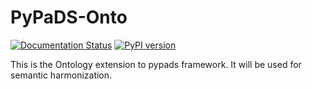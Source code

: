# PyPaDS-Onto

[![Documentation Status](https://readthedocs.org/projects/pypads-onto/badge/?version=latest)](https://pypads.readthedocs.io/projects/pypads-onto/en/latest/?badge=latest)
[![PyPI version](https://badge.fury.io/py/pypads-onto.svg)](https://badge.fury.io/py/pypads-onto)  

<!--- ![Build status](https://gitlab.padim.fim.uni-passau.de/RP-17-PaDReP/ontopads/badges/master/pipeline.svg) --->

This is the Ontology extension to pypads framework. It will be used for semantic harmonization.